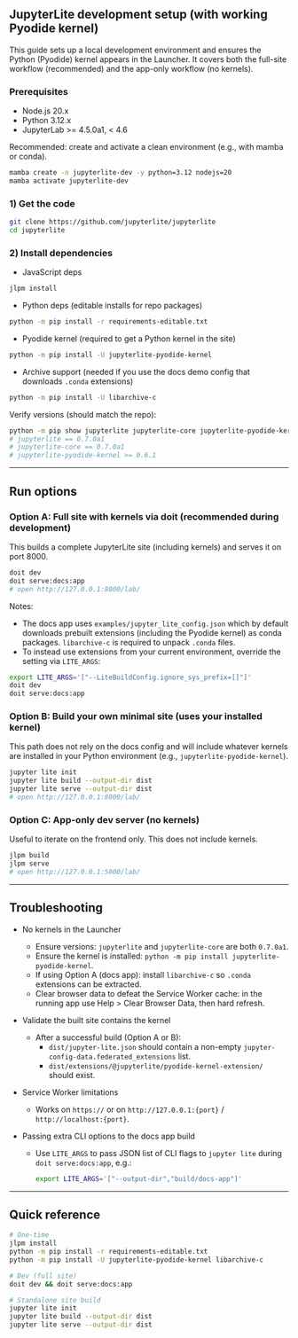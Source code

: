 ## JupyterLite development setup (with working Pyodide kernel)

This guide sets up a local development environment and ensures the Python (Pyodide) kernel appears in the Launcher. It covers both the full-site workflow (recommended) and the app-only workflow (no kernels).

### Prerequisites
- Node.js 20.x
- Python 3.12.x
- JupyterLab >= 4.5.0a1, < 4.6

Recommended: create and activate a clean environment (e.g., with mamba or conda).

```bash
mamba create -n jupyterlite-dev -y python=3.12 nodejs=20
mamba activate jupyterlite-dev
```

### 1) Get the code
```bash
git clone https://github.com/jupyterlite/jupyterlite
cd jupyterlite
```

### 2) Install dependencies
- JavaScript deps
```bash
jlpm install
```

- Python deps (editable installs for repo packages)
```bash
python -m pip install -r requirements-editable.txt
```

- Pyodide kernel (required to get a Python kernel in the site)
```bash
python -m pip install -U jupyterlite-pyodide-kernel
```

- Archive support (needed if you use the docs demo config that downloads `.conda` extensions)
```bash
python -m pip install -U libarchive-c
```

Verify versions (should match the repo):
```bash
python -m pip show jupyterlite jupyterlite-core jupyterlite-pyodide-kernel
# jupyterlite == 0.7.0a1
# jupyterlite-core == 0.7.0a1
# jupyterlite-pyodide-kernel >= 0.6.1
```

---

## Run options

### Option A: Full site with kernels via doit (recommended during development)
This builds a complete JupyterLite site (including kernels) and serves it on port 8000.

```bash
doit dev
doit serve:docs:app
# open http://127.0.0.1:8000/lab/
```

Notes:
- The docs app uses `examples/jupyter_lite_config.json` which by default downloads prebuilt extensions (including the Pyodide kernel) as conda packages. `libarchive-c` is required to unpack `.conda` files.
- To instead use extensions from your current environment, override the setting via `LITE_ARGS`:

```bash
export LITE_ARGS='["--LiteBuildConfig.ignore_sys_prefix=[]"]'
doit dev
doit serve:docs:app
```

### Option B: Build your own minimal site (uses your installed kernel)
This path does not rely on the docs config and will include whatever kernels are installed in your Python environment (e.g., `jupyterlite-pyodide-kernel`).

```bash
jupyter lite init
jupyter lite build --output-dir dist
jupyter lite serve --output-dir dist
# open http://127.0.0.1:8000/lab/
```

### Option C: App-only dev server (no kernels)
Useful to iterate on the frontend only. This does not include kernels.
```bash
jlpm build
jlpm serve
# open http://127.0.0.1:5000/lab/
```

---

## Troubleshooting

- No kernels in the Launcher
  - Ensure versions: `jupyterlite` and `jupyterlite-core` are both `0.7.0a1`.
  - Ensure the kernel is installed: `python -m pip install jupyterlite-pyodide-kernel`.
  - If using Option A (docs app): install `libarchive-c` so `.conda` extensions can be extracted.
  - Clear browser data to defeat the Service Worker cache: in the running app use Help > Clear Browser Data, then hard refresh.

- Validate the built site contains the kernel
  - After a successful build (Option A or B):
    - `dist/jupyter-lite.json` should contain a non-empty `jupyter-config-data.federated_extensions` list.
    - `dist/extensions/@jupyterlite/pyodide-kernel-extension/` should exist.

- Service Worker limitations
  - Works on `https://` or on `http://127.0.0.1:{port}` / `http://localhost:{port}`.

- Passing extra CLI options to the docs app build
  - Use `LITE_ARGS` to pass JSON list of CLI flags to `jupyter lite` during `doit serve:docs:app`, e.g.:
    ```bash
    export LITE_ARGS='["--output-dir","build/docs-app"]'
    ```

---

## Quick reference

```bash
# One-time
jlpm install
python -m pip install -r requirements-editable.txt
python -m pip install -U jupyterlite-pyodide-kernel libarchive-c

# Dev (full site)
doit dev && doit serve:docs:app

# Standalone site build
jupyter lite init
jupyter lite build --output-dir dist
jupyter lite serve --output-dir dist
```


